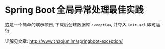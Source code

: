 # Spring Boot 全局异常处理最佳实践

这是一个简单的演示项目, 下载后创建数据库 `exception`, 并导入 `init.sql` 即可运行.

详解见文章: http://www.zhaojun.im/springboot-exception/